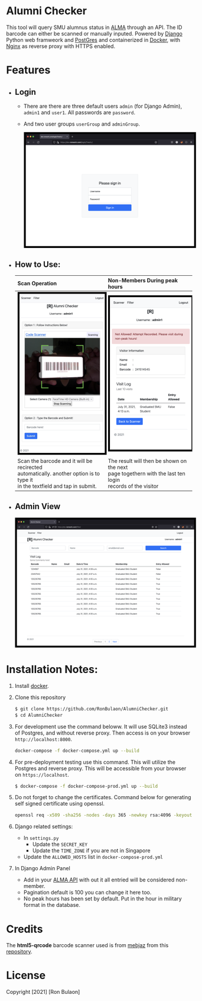 # Alumni Checker
This tool will query SMU alumnus status in [ALMA](https://exlibrisgroup.com/products/alma-library-services-platform/) through an API. The ID barcode can either be scanned or manually inputed. Powered by [Django](https://www.djangoproject.com/) Python web framweork and [PostGres](https://www.postgresql.org/) and containerized in [Docker](https://www.docker.com/), with [Nginx](https://www.nginx.com/) as reverse proxy with HTTPS enabled.


# Features
* ## Login
   * There are there are three default users ```admin``` (for Django Admin), ```admin1``` and ```user1```. All passwords are ```password```.
  * And two user groups ```userGroup``` and ```adminGroup```.

      <img src="images/login.png" width=600 style="border:5px solid black">
 
* ## How to Use:
    | Scan Operation      | Non-Members During peak hours  |
    | ----------- | ----------- |
    | <center><img src="images/mobilescanview.png" width=300 style="border:5px solid black"></center>    | <center><img src="images/notallowed.png" width=300 style="border:5px solid black"></center>        |
    | Scan the barcode and it will be recirected<br>  automatically. another option is to type it <br>in the textfield and tap in submit.   | The result will then be shown on the next <br>page togethern with the last ten login <br>records of the visitor       |

* ## Admin View
    <img src="images/filterview.png" width=600 style="border:5px solid black">

# Installation Notes:
1. Install [docker](https://docs.docker.com/get-docker/). 
   
2. Clone this repository
    ```bash
    $ git clone https://github.com/RonBulaon/AlumniChecker.git
    $ cd AlumniChecker
    ```

3. For development  use the command beloww. It will use SQLite3 instead of Postgres, and without reverse proxy. Then access is on your browser ```http://localhost:8000```.
   ```bash
   docker-compose -f docker-compose.yml up --build 
   ```

4. For pre-deployment testing use this command. This will utilize the Postgres and reverse proxy. This will be accessible from your browser on ```https://localhost```.
    ```bash
    $ docker-compose -f docker-compose-prod.yml up --build 
    ```

5. Do not forget to change the certificates. Command below for generating self signed certificate using openssl.
   ```bash
   openssl req -x509 -sha256 -nodes -days 365 -newkey rsa:4096 -keyout private.key -out certificates.crt
   ```
6. Django related settings:
   * In ```settings.py```
     * Update the ```SECRET_KEY```
     * Update the ```TIME_ZONE``` if you are not in Singapore
   * Update the ```ALLOWED_HOSTS``` list in ```docker-compose-prod.yml```

7. In Django Admin Panel
    * Add in your [ALMA API](https://developers.exlibrisgroup.com/alma/apis/) with out it all entried will be considered non-member.
    * Pagination default is 100 you can change it here too.
    * No peak hours has been set by default. Put in the hour in military format in the database.


# Credits
The **html5-qrcode** barcode scanner used is from [mebjaz](https://github.com/mebjas) from this [repository](https://github.com/mebjas/html5-qrcode).


# License 
Copyright [2021] [Ron Bulaon]